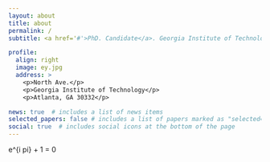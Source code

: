 ```yaml
---
layout: about
title: about
permalink: /
subtitle: <a href='#'>PhD. Candidate</a>. Georgia Institute of Technology, Atlanta, USA.

profile:
  align: right
  image: ey.jpg
  address: >
    <p>North Ave.</p>
    <p>Georgia Institute of Technology</p>
    <p>Atlanta, GA 30332</p>

news: true  # includes a list of news items
selected_papers: false # includes a list of papers marked as "selected={true}"
social: true  # includes social icons at the bottom of the page
---
```


e^{i pi} + 1 = 0

 
 

<!---LinkedIn Research Gate Resume

<a href="https://scholar.google.com/citations?hl=en&user=1Ie3QuMAAAAJ">Google Scholar</a>  

---!>

